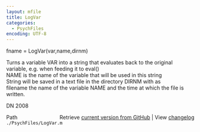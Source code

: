 ```yaml
---
layout: mfile
title: LogVar
categories:
  - PsychFiles
encoding: UTF-8
---
```


fname = LogVar(var,name,dirnm)  

Turns a variable VAR into a string that evaluates back to the original  
variable, e.g. when feeding it to eval()  
NAME is the name of the variable that will be used in this string  
String will be saved in a text file in the directory DIRNM with as  
filename the name of the variable NAME and the time at which the file is  
written.  

DN 2008  


<div class="code_header" style="text-align:right;">
  <span style="float:left;">Path&nbsp;&nbsp;</span> <span class="counter">Retrieve <a href=
  "https://raw.github.com/Psychtoolbox-3/Psychtoolbox-3/beta/./PsychFiles/LogVar.m">current version from GitHub</a> | View <a href=
  "https://github.com/Psychtoolbox-3/Psychtoolbox-3/commits/beta/./PsychFiles/LogVar.m">changelog</a></span>
</div>
<div class="code">
  <code>./PsychFiles/LogVar.m</code>
</div>
